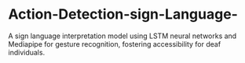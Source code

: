 # Action-Detection-sign-Language-
 A sign language interpretation model using LSTM neural networks and Mediapipe for gesture recognition, fostering accessibility for deaf individuals.
